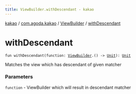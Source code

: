 ```yaml
---
title: ViewBuilder.withDescendant - kakao
---
```


[kakao](../../index.html) / [com.agoda.kakao](../index.html) / [ViewBuilder](index.html) / [withDescendant](.)

# withDescendant

`fun withDescendant(function: `[`ViewBuilder`](index.html)`.() -> `[`Unit`](https://kotlinlang.org/api/latest/jvm/stdlib/kotlin/-unit/index.html)`): `[`Unit`](https://kotlinlang.org/api/latest/jvm/stdlib/kotlin/-unit/index.html)

Matches the view which has descendant of given matcher

### Parameters

`function` - ViewBuilder which will result in descendant matcher